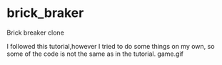 # brick_braker
Brick breaker clone

I followed this tutorial,however I tried to do some things on my own, so some of the code is not the same as in the tutorial.
game.gif
